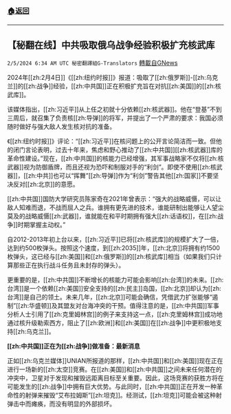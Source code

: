 ###  [:house:返回](README.md)
---


## 【秘翻在线】中共吸取俄乌战争经验积极扩充核武库
`2/5/2024 6:34 AM UTC 秘密翻譯組G-Translators` [轉載自GNews](https://gnews.org/articles/2282143)

         

2024年[[zh:2月4日]]《[[zh:纽约时报]]》报道：吸取了[[zh:俄罗斯]]-[[zh:乌克兰]]的[[zh:战争]]经验，[[zh:中共国]]正在积极扩充旨在对抗[[zh:美国]]的[[zh:核武库]]。

该媒体指出，[[zh:习近平]]从上任之初就十分依赖[[zh:核武器]]。他在“登基”不到三周后，就召集了负责核[[zh:导弹]]的将军，并提出了一个严肃的要求：我国必须随时做好与强大敌人发生核对抗的准备。

《[[zh:纽约时报]]》评论：“[[zh:习近平]]在核问题上的公开言论简洁而一致。但他的闭门言论表明，过去十年来，焦虑和野心推动了[[zh:中共国]][[zh:核武器]]库的革命性建设。”现在，[[zh:中共国]]的核能力已经增强，其军事战略家不仅将[[zh:核武器]]视为防御盾牌，而且还视为恐吓和制服对手的“利剑”。即使不使用[[zh:核武器]]，[[zh:中共]]也可以“挥舞”[[zh:导弹]]作为“利剑”警告其他[[zh:国家]]不要坚决反对[[zh:北京]]的意愿。

[[zh:中共国]]国防大学研究员陈家奇在2021年曾表示：“强大的战略威慑，可以让敌人知难而退，不战而屈人之兵。谁拥有更先进的技术，谁能研制出能够让人望尘莫及的战略威慑[[zh:武器]]，谁就能在和平时期拥有强大[[zh:话语权]]，在[[zh:战争]]时期掌握主动权。”

自2012-2013年初上台以来，[[zh:习近平]]已将[[zh:核武库]]的规模扩大了一倍，达到约500枚弹头。按照这个速度，到[[zh:2035]]年，[[zh:北京]]将拥有约1500枚弹头，这已经与[[zh:美国]]和[[zh:俄罗斯]]的[[zh:核武库]]相当（如果我们只计算那些正在执行战斗任务且未封存的弹头）。

更重要的是，[[zh:中共国]]不断增长的核能力可能会影响[[zh:台湾]]的未来。[[zh:台湾]]是一个依赖[[zh:美国]]安全支持的[[zh:民主]]岛国，[[zh:北京]]却认为[[zh:台湾]]是自己的领土。未来几年，[[zh:北京]]可能会确信，凭借武力扩张能够“遏制”[[zh:华盛顿]]及其盟友对台海冲突的干预。值得注意的是，[[zh:中共国]]军事分析人士引用了[[zh:克里姆林宫]]的例子来支持这一点，[[zh:克里姆林宫]]成功地通过核升级勒索西方，阻止了[[zh:欧洲]]和[[zh:美国]]在[[zh:战争]]中更积极地支持[[zh:乌克兰]]。

**[[zh:中共国]]正在为[[zh:战争]]做准备：最新消息**

正如[[zh:乌克兰媒体]]UNIAN所报道的那样，[[zh:中共国]]和[[zh:美国]]现在正在进行一场新的[[zh:太空]]竞赛。在[[zh:美国]]和[[zh:中共国]]之间未来任何潜在的冲突中，卫星对于发现和摧毁远距离目标至关重要。因此，这场竞赛的获胜方将在可能发生的[[zh:战争]]中拥有巨大优势。与此同时，[[zh:中共国]]正在开发一种革命性的射弹来摧毁“艾布拉姆斯”[[zh:坦克]]。经测试，[[zh:坦克]]可能会被这种射弹击中而瘫痪，而没有明显的外部损坏。

